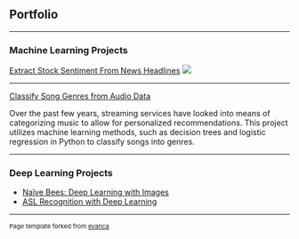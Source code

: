 ## Portfolio

---

### Machine Learning Projects

[Extract Stock Sentiment From News Headlines](https://www.kaggle.com/chetna147/kernel184d384d2f)
<img src="images/dummy_thumbnail.jpg?raw=true"/>

---
[Classify Song Genres from Audio Data](/pdf/sample_presentation.pdf)
<p>Over the past few years, streaming services have looked into means of categorizing music to allow for personalized recommendations. This project utilizes machine learning methods, such as decision trees and logistic regression in Python to classify songs into genres.<p>


---

### Deep Learning Projects

- [Naïve Bees: Deep Learning with Images](http://example.com/)
- [ASL Recognition with Deep Learning](http://example.com/)

---
<p style="font-size:11px">Page template forked from <a href="https://github.com/evanca/quick-portfolio">evanca</a></p>
<!-- Remove above link if you don't want to attibute -->

